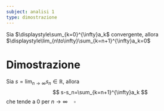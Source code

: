 ```yaml
---
subject: analisi 1
type: dimostrazione
---
```

Sia $\displaystyle\sum_{k=0}^{\infty}a_k$ convergente, allora $\displaystyle\lim_{n\to\infty}\sum_{k=n+1}^{\infty}a_k=0$
# Dimostrazione
Sia $\displaystyle s=\lim_{n\to\infty}s_n\in\mathbb{R}$, allora
$$
s-s_n=\sum_{k=n+1}^{\infty}a_k
$$
che tende a $0$ per $n\to\infty\quad\square$